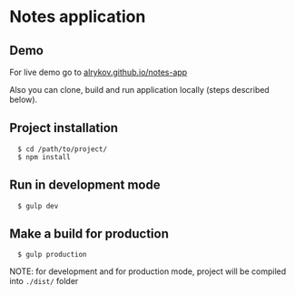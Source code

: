 # Notes application

## Demo
For live demo go to [alrykov.github.io/notes-app](http://alrykov.github.io/notes-app/)

Also you can clone, build and run application locally (steps described below).

## Project installation
```
  $ cd /path/to/project/
  $ npm install
```

## Run in development mode
```
  $ gulp dev
```

## Make a build for production
```
  $ gulp production
```

NOTE: for development and for production mode, project will be compiled into ```./dist/``` folder
